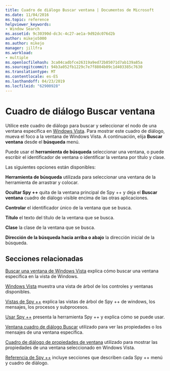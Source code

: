 ```yaml
---
title: Cuadro de diálogo Buscar ventana | Documentos de Microsoft
ms.date: 11/04/2016
ms.topic: reference
helpviewer_keywords:
- Window Search
ms.assetid: 9c30390d-dc3c-4c27-ae1a-9d92dc076d2b
author: mikejo5000
ms.author: mikejo
manager: jillfra
ms.workload:
- multiple
ms.openlocfilehash: 3ca04cadbfce26319a9ed72b85071d7ab139a85a
ms.sourcegitcommit: 94b3a052fb1229c7e7f8804b09c1d403385c7630
ms.translationtype: MT
ms.contentlocale: es-ES
ms.lasthandoff: 04/23/2019
ms.locfileid: "62900928"
---
```

# <a name="window-search-dialog-box"></a>Cuadro de diálogo Buscar ventana
Utilice este cuadro de diálogo para buscar y seleccionar el nodo de una ventana específica en [Windows Vista](../debugger/windows-view.md). Para mostrar este cuadro de diálogo, mueva el foco a la ventana de Windows Vista. A continuación, elija **Buscar ventana** desde el **búsqueda** menú.

 Puede usar el **herramienta de búsqueda** seleccionar una ventana, o puede escribir el identificador de ventana o identificar la ventana por título y clase.

 Las siguientes opciones están disponibles:

 **Herramienta de búsqueda** utilizada para seleccionar una ventana de la herramienta de arrastrar y colocar.

 **Ocultar Spy ++** quita de la ventana principal de Spy ++ y deja el **Buscar ventana** cuadro de diálogo visible encima de las otras aplicaciones.

 **Controlar** el identificador único de la ventana que se busca.

 **Título** el texto del título de la ventana que se busca.

 **Clase** la clase de la ventana que se busca.

 **Dirección de la búsqueda hacia arriba o abajo** la dirección inicial de la búsqueda.

## <a name="related-sections"></a>Secciones relacionadas
 [Buscar una ventana de Windows Vista](../debugger/how-to-search-for-a-window-in-windows-view.md) explica cómo buscar una ventana específica en la vista de Windows.

 [Windows Vista](../debugger/windows-view.md) muestra una vista de árbol de los controles y ventanas disponibles.

 [Vistas de Spy ++](../debugger/spy-increment-views.md) explica las vistas de árbol de Spy ++ de windows, los mensajes, los procesos y subprocesos.

 [Usar Spy ++](../debugger/using-spy-increment.md) presenta la herramienta Spy ++ y explica cómo se puede usar.

 [Ventana cuadro de diálogo Buscar](../debugger/find-window-dialog-box.md) utilizado para ver las propiedades o los mensajes de una ventana específica.

 [Cuadro de diálogo de propiedades de ventana](../debugger/window-properties-dialog-box.md) utilizado para mostrar las propiedades de una ventana seleccionado en Windows Vista.

 [Referencia de Spy ++](../debugger/spy-increment-reference.md) incluye secciones que describen cada Spy ++ menú y cuadro de diálogo.